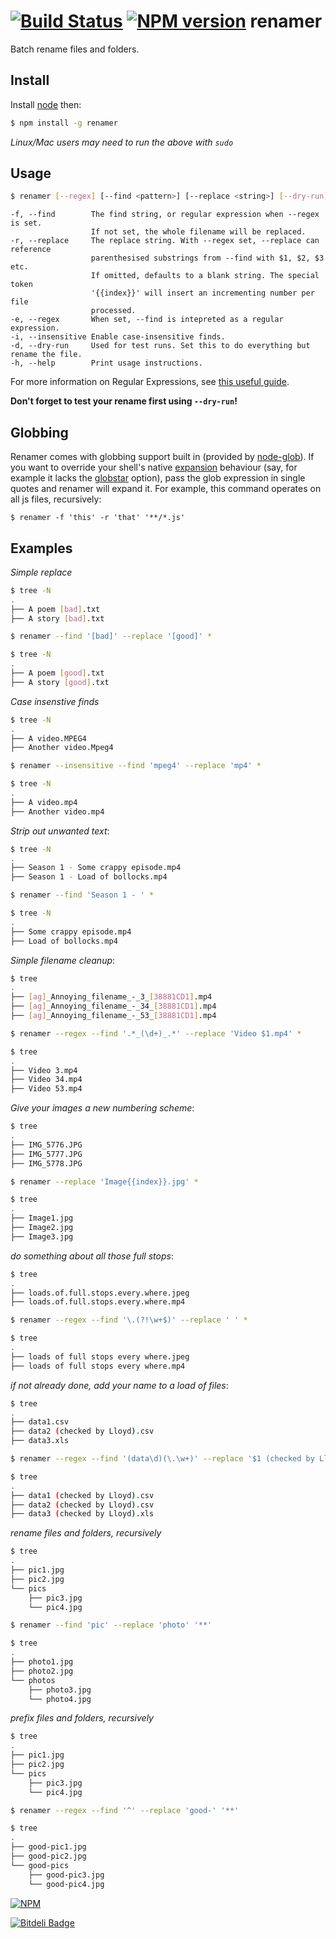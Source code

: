 [![Build Status](https://travis-ci.org/75lb/renamer.png)](https://travis-ci.org/75lb/renamer)
[![NPM version](https://badge.fury.io/js/renamer.png)](http://badge.fury.io/js/renamer)
renamer
=======
Batch rename files and folders.

Install
-------
Install [node](http://nodejs.org) then:
```sh
$ npm install -g renamer
```
*Linux/Mac users may need to run the above with `sudo`*

Usage
-----
```sh
$ renamer [--regex] [--find <pattern>] [--replace <string>] [--dry-run] <files>
```
```
-f, --find        The find string, or regular expression when --regex is set. 
                  If not set, the whole filename will be replaced.
-r, --replace     The replace string. With --regex set, --replace can reference
                  parenthesised substrings from --find with $1, $2, $3 etc. 
                  If omitted, defaults to a blank string. The special token 
                  '{{index}}' will insert an incrementing number per file 
                  processed.
-e, --regex       When set, --find is intepreted as a regular expression. 
-i, --insensitive Enable case-insensitive finds.
-d, --dry-run     Used for test runs. Set this to do everything but rename the file.
-h, --help        Print usage instructions. 
```

For more information on Regular Expressions, see [this useful guide](https://developer.mozilla.org/en/docs/Web/JavaScript/Guide/Regular_Expressions). 

**Don't forget to test your rename first using `--dry-run`!**

Globbing
--------
Renamer comes with globbing support built in (provided by [node-glob](https://github.com/isaacs/node-glob)). If you want to override your shell's native [expansion](http://www.gnu.org/software/bash/manual/bashref.html#Shell-Expansions) behaviour (say, for example it lacks the [globstar](http://www.linuxjournal.com/content/globstar-new-bash-globbing-option) option), pass the glob expression in single quotes and renamer will expand it. For example, this command operates on all js files, recursively: 

    $ renamer -f 'this' -r 'that' '**/*.js'
 
Examples
--------
_Simple replace_

```sh
$ tree -N
.
├── A poem [bad].txt
├── A story [bad].txt

$ renamer --find '[bad]' --replace '[good]' *

$ tree -N
.
├── A poem [good].txt
├── A story [good].txt
```

_Case insenstive finds_

```sh
$ tree -N
.
├── A video.MPEG4
├── Another video.Mpeg4

$ renamer --insensitive --find 'mpeg4' --replace 'mp4' *

$ tree -N
.
├── A video.mp4
├── Another video.mp4
```

_Strip out unwanted text_:

```sh
$ tree -N
.
├── Season 1 - Some crappy episode.mp4
├── Season 1 - Load of bollocks.mp4

$ renamer --find 'Season 1 - ' *

$ tree -N
.
├── Some crappy episode.mp4
├── Load of bollocks.mp4
```

_Simple filename cleanup_: 

```sh
$ tree
.
├── [ag]_Annoying_filename_-_3_[38881CD1].mp4
├── [ag]_Annoying_filename_-_34_[38881CD1].mp4
├── [ag]_Annoying_filename_-_53_[38881CD1].mp4

$ renamer --regex --find '.*_(\d+)_.*' --replace 'Video $1.mp4' *

$ tree
.
├── Video 3.mp4
├── Video 34.mp4
├── Video 53.mp4
```

_Give your images a new numbering scheme_:

```sh
$ tree
.
├── IMG_5776.JPG
├── IMG_5777.JPG
├── IMG_5778.JPG

$ renamer --replace 'Image{{index}}.jpg' *

$ tree
.
├── Image1.jpg
├── Image2.jpg
├── Image3.jpg
```

_do something about all those full stops_:

```sh
$ tree
.
├── loads.of.full.stops.every.where.jpeg
├── loads.of.full.stops.every.where.mp4

$ renamer --regex --find '\.(?!\w+$)' --replace ' ' *

$ tree
.
├── loads of full stops every where.jpeg
├── loads of full stops every where.mp4
```

_if not already done, add your name to a load of files_:

```sh
$ tree
.
├── data1.csv
├── data2 (checked by Lloyd).csv
├── data3.xls

$ renamer --regex --find '(data\d)(\.\w+)' --replace '$1 (checked by Lloyd)$2' *

$ tree
.
├── data1 (checked by Lloyd).csv
├── data2 (checked by Lloyd).csv
├── data3 (checked by Lloyd).xls
```
_rename files and folders, recursively_

```sh
$ tree
.
├── pic1.jpg
├── pic2.jpg
└── pics
    ├── pic3.jpg
    └── pic4.jpg

$ renamer --find 'pic' --replace 'photo' '**'

$ tree
.
├── photo1.jpg
├── photo2.jpg
└── photos
    ├── photo3.jpg
    └── photo4.jpg
```

_prefix files and folders, recursively_

```sh
$ tree
.
├── pic1.jpg
├── pic2.jpg
└── pics
    ├── pic3.jpg
    └── pic4.jpg

$ renamer --regex --find '^' --replace 'good-' '**'

$ tree
.
├── good-pic1.jpg
├── good-pic2.jpg
└── good-pics
    ├── good-pic3.jpg
    └── good-pic4.jpg
```

[![NPM](https://nodei.co/npm-dl/renamer.png?months=1)](https://nodei.co/npm/renamer/)

[![Bitdeli Badge](https://d2weczhvl823v0.cloudfront.net/75lb/renamer/trend.png)](https://bitdeli.com/free "Bitdeli Badge")
